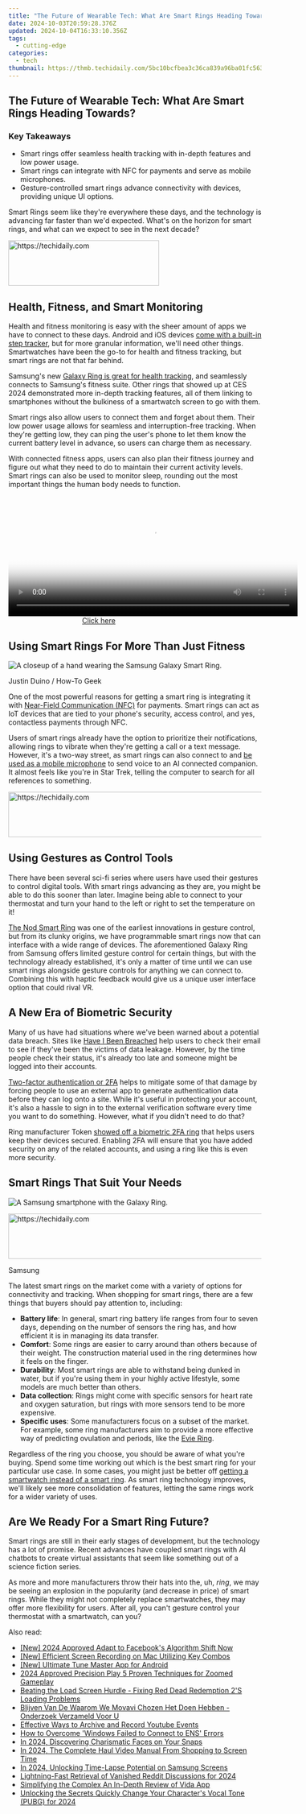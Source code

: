 ```yaml
---
title: "The Future of Wearable Tech: What Are Smart Rings Heading Towards?"
date: 2024-10-03T20:59:28.376Z
updated: 2024-10-04T16:33:10.356Z
tags:
  - cutting-edge
categories:
  - tech
thumbnail: https://thmb.techidaily.com/5bc10bcfbea3c36ca839a96ba01fc56320fae45e488312777f02e6b72b5d2c9c.jpg
---
```


## The Future of Wearable Tech: What Are Smart Rings Heading Towards?

### Key Takeaways

* Smart rings offer seamless health tracking with in-depth features and low power usage.
* Smart rings can integrate with NFC for payments and serve as mobile microphones.
* Gesture-controlled smart rings advance connectivity with devices, providing unique UI options.

 Smart Rings seem like they're everywhere these days, and the technology is advancing far faster than we'd expected. What's on the horizon for smart rings, and what can we expect to see in the next decade?

<!-- affiliate ads begin -->
<a href="https://aligracehair.sjv.io/c/5597632/2006914/19272" target="_top" id="2006914">
  <img src="//a.impactradius-go.com/display-ad/19272-2006914" border="0" alt="https://techidaily.com" width="300" height="90"/>
</a>
<img height="0" width="0" src="https://aligracehair.sjv.io/i/5597632/2006914/19272" style="position:absolute;visibility:hidden;" border="0" />
<!-- affiliate ads end -->

##  Health, Fitness, and Smart Monitoring

 Health and fitness monitoring is easy with the sheer amount of apps we have to connect to these days. Android and iOS devices [come with a built-in step tracker](https://fox-info.techidaily.com/updated-in-2024-unveiling-time-lapse-techniques-for-samsung-enthusiasts/), but for more granular information, we'll need other things. Smartwatches have been the go-to for health and fitness tracking, but smart rings are not that far behind.

 Samsung's new [Galaxy Ring is great for health tracking](https://video-capture.techidaily.com/essential-knowledge-how-io-screen-recorder-works/), and seamlessly connects to Samsung's fitness suite. Other rings that showed up at CES 2024 demonstrated more in-depth tracking features, all of them linking to smartphones without the bulkiness of a smartwatch screen to go with them.

 Smart rings also allow users to connect them and forget about them. Their low power usage allows for seamless and interruption-free tracking. When they're getting low, they can ping the user's phone to let them know the current battery level in advance, so users can charge them as necessary.

 With connected fitness apps, users can also plan their fitness journey and figure out what they need to do to maintain their current activity levels. Smart rings can also be used to monitor sleep, rounding out the most important things the human body needs to function.

<!-- affiliate ads begin -->
<span id="1983549">
					<video width="576" height="240" style="cursor:pointer"
           poster="//a.impactradius-go.com/display-clicktoplayimage/1983549.png"
           onclick="if(!this.playClicked){this.play();this.setAttribute('controls',true);this.playClicked=true;}">
	   <source src="//a.impactradius-go.com/display-ad/22993-1983549">
	   <img src="//a.impactradius-go.com/display-clicktoplayimage/1983549.png" style="border: none; height: 100%; width: 100%; object-fit: contain">
	</video>
	<div style="width:360px;text-align:center"><a href="javascript:window.open(decodeURIComponent('https%3A%2F%2Fhomestyler.sjv.io%2Fc%2F5597632%2F1983549%2F22993'), '_blank');void(0);">Click here</a></div>
</span>
<img height="0" width="0" src="https://imp.pxf.io/i/5597632/1983549/22993" style="position:absolute;visibility:hidden;" border="0" />
<!-- affiliate ads end -->

##  Using Smart Rings For More Than Just Fitness

![A closeup of a hand wearing the Samsung Galaxy Smart Ring.](https://static1.howtogeekimages.com/wordpress/wp-content/uploads/2024/07/53845587922_fea0fbb305_o.jpg) 

Justin Duino / How-To Geek

 One of the most powerful reasons for getting a smart ring is integrating it with [Near-Field Communication (NFC)](https://tech-renaissance.techidaily.com/troubleshooting-speaker-malfunctions-in-microsoft-presentations/) for payments. Smart rings can act as IoT devices that are tied to your phone's security, access control, and yes, contactless payments through NFC.

 Users of smart rings already have the option to prioritize their notifications, allowing rings to vibrate when they're getting a call or a text message. However, it's a two-way street, as smart rings can also connect to and [be used as a mobile microphone](https://www.techradar.com/health-fitness/fitness-trackers/this-smart-ring-is-actually-a-secret-microphone-used-to-interface-with-ai-chatbots) to send voice to an AI connected companion. It almost feels like you're in Star Trek, telling the computer to search for all references to something.

<!-- affiliate ads begin -->
<a href="https://ephamedtechinc.pxf.io/c/5597632/2137226/26400" target="_top" id="2137226">
  <img src="//a.impactradius-go.com/display-ad/26400-2137226" border="0" alt="https://techidaily.com" width="728" height="90"/>
</a>
<img height="0" width="0" src="https://ephamedtechinc.pxf.io/i/5597632/2137226/26400" style="position:absolute;visibility:hidden;" border="0" />
<!-- affiliate ads end -->

##  Using Gestures as Control Tools

 There have been several sci-fi series where users have used their gestures to control digital tools. With smart rings advancing as they are, you might be able to do this sooner than later. Imagine being able to connect to your thermostat and turn your hand to the left or right to set the temperature on it!

[The Nod Smart Ring](https://www.slashgear.com/nod-smart-ring-hands-on-is-gesture-tech-finally-ready-29326786) was one of the earliest innovations in gesture control, but from its clunky origins, we have programmable smart rings now that can interface with a wide range of devices. The aforementioned Galaxy Ring from Samsung offers limited gesture control for certain things, but with the technology already established, it's only a matter of time until we can use smart rings alongside gesture controls for anything we can connect to. Combining this with haptic feedback would give us a unique user interface option that could rival VR.

##  A New Era of Biometric Security

 Many of us have had situations where we've been warned about a potential data breach. Sites like [Have I Been Breached](https://haveibeenbreached.com/) help users to check their email to see if they've been the victims of data leakage. However, by the time people check their status, it's already too late and someone might be logged into their accounts.

[Two-factor authentication or 2FA](https://extra-approaches.techidaily.com/updated-premiere-visionary-film-glimpses/) helps to mitigate some of that damage by forcing people to use an external app to generate authentication data before they can log onto a site. While it's useful in protecting your account, it's also a hassle to sign in to the external verification software every time you want to do something. However, what if you didn't need to do that?

 Ring manufacturer Token [showed off a biometric 2FA ring](https://www.tokenring.com/) that helps users keep their devices secured. Enabling 2FA will ensure that you have added security on any of the related accounts, and using a ring like this is even more security.

##  Smart Rings That Suit Your Needs

![A Samsung smartphone with the Galaxy Ring.](https://static1.howtogeekimages.com/wordpress/wp-content/uploads/2024/07/galaxy-ring-30.png) 

<!-- affiliate ads begin -->
<a href="https://ephamedtechinc.pxf.io/c/5597632/2130531/26400" target="_top" id="2130531">
  <img src="//a.impactradius-go.com/display-ad/26400-2130531" border="0" alt="https://techidaily.com" width="728" height="90"/>
</a>
<img height="0" width="0" src="https://ephamedtechinc.pxf.io/i/5597632/2130531/26400" style="position:absolute;visibility:hidden;" border="0" />
<!-- affiliate ads end -->

Samsung

 The latest smart rings on the market come with a variety of options for connectivity and tracking. When shopping for smart rings, there are a few things that buyers should pay attention to, including:

* **Battery life**: In general, smart ring battery life ranges from four to seven days, depending on the number of sensors the ring has, and how efficient it is in managing its data transfer.
* **Comfort**: Some rings are easier to carry around than others because of their weight. The construction material used in the ring determines how it feels on the finger.
* **Durability**: Most smart rings are able to withstand being dunked in water, but if you're using them in your highly active lifestyle, some models are much better than others.
* **Data collection**: Rings might come with specific sensors for heart rate and oxygen saturation, but rings with more sensors tend to be more expensive.
* **Specific uses**: Some manufacturers focus on a subset of the market. For example, some ring manufacturers aim to provide a more effective way of predicting ovulation and periods, ​​​​​​​like the [Evie Ring](https://eviering.com/).

 Regardless of the ring you choose, you should be aware of what you're buying. Spend some time working out which is the best smart ring for your particular use case. In some cases, you might just be better off [getting a smartwatch instead of a smart ring](https://discover-bits.techidaily.com/a-comprehensive-tutorial-for-switching-languages-on-amazons-kindle-ereader-device/). As smart ring technology improves, we'll likely see more consolidation of features, letting the same rings work for a wider variety of uses.

##  Are We Ready For a Smart Ring Future?

 Smart rings are still in their early stages of development, but the technology has a lot of promise. Recent advances have coupled smart rings with AI chatbots to create virtual assistants that seem like something out of a science fiction series.

 As more and more manufacturers throw their hats into the, uh, _ring_, we may be seeing an explosion in the popularity (and decrease in price) of smart rings. While they might not completely replace smartwatches, they may offer more flexibility for users. After all, you can't gesture control your thermostat with a smartwatch, can you?

<ins class="adsbygoogle"
     style="display:block"
     data-ad-format="autorelaxed"
     data-ad-client="ca-pub-7571918770474297"
     data-ad-slot="1223367746"></ins>

<ins class="adsbygoogle"
     style="display:block"
     data-ad-client="ca-pub-7571918770474297"
     data-ad-slot="8358498916"
     data-ad-format="auto"
     data-full-width-responsive="true"></ins>

<span class="atpl-alsoreadstyle">Also read:</span>
<div><ul>
<li><a href="https://facebook-video-recording.techidaily.com/new-2024-approved-adapt-to-facebooks-algorithm-shift-now/"><u>[New] 2024 Approved Adapt to Facebook's Algorithm Shift Now</u></a></li>
<li><a href="https://video-capture.techidaily.com/new-efficient-screen-recording-on-mac-utilizing-key-combos/"><u>[New] Efficient Screen Recording on Mac Utilizing Key Combos</u></a></li>
<li><a href="https://some-skills.techidaily.com/new-ultimate-tune-master-app-for-android/"><u>[New] Ultimate Tune Master App for Android</u></a></li>
<li><a href="https://some-skills.techidaily.com/2024-approved-precision-play-5-proven-techniques-for-zoomed-gameplay/"><u>2024 Approved Precision Play 5 Proven Techniques for Zoomed Gameplay</u></a></li>
<li><a href="https://win-able.techidaily.com/beating-the-load-screen-hurdle-fixing-red-dead-redemption-2s-loading-problems/"><u>Beating the Load Screen Hurdle - Fixing Red Dead Redemption 2'S Loading Problems</u></a></li>
<li><a href="https://win-webmaster.techidaily.com/blijven-van-de-waarom-we-movavi-chozen-het-doen-hebben-onderzoek-verzameld-voor-u/"><u>Blijven Van De Waarom We Movavi Chozen Het Doen Hebben - Onderzoek Verzameld Voor U</u></a></li>
<li><a href="https://screen-recording.techidaily.com/effective-ways-to-archive-and-record-youtube-events/"><u>Effective Ways to Archive and Record Youtube Events</u></a></li>
<li><a href="https://win-howtos.techidaily.com/how-to-overcome-windows-failed-to-connect-to-ens-errors/"><u>How to Overcome 'Windows Failed to Connect to ENS' Errors</u></a></li>
<li><a href="https://snapchat-videos.techidaily.com/in-2024-discovering-charismatic-faces-on-your-snaps/"><u>In 2024, Discovering Charismatic Faces on Your Snaps</u></a></li>
<li><a href="https://some-skills.techidaily.com/in-2024-the-complete-haul-video-manual-from-shopping-to-screen-time/"><u>In 2024, The Complete Haul Video Manual From Shopping to Screen Time</u></a></li>
<li><a href="https://some-skills.techidaily.com/in-2024-unlocking-time-lapse-potential-on-samsung-screens/"><u>In 2024, Unlocking Time-Lapse Potential on Samsung Screens</u></a></li>
<li><a href="https://some-skills.techidaily.com/lightning-fast-retrieval-of-vanished-reddit-discussions-for-2024/"><u>Lightning-Fast Retrieval of Vanished Reddit Discussions for 2024</u></a></li>
<li><a href="https://article-knowledge.techidaily.com/simplifying-the-complex-an-in-depth-review-of-vida-app/"><u>Simplifying the Complex An In-Depth Review of Vida App</u></a></li>
<li><a href="https://some-skills.techidaily.com/unlocking-the-secrets-quickly-change-your-characters-vocal-tone-pubg-for-2024/"><u>Unlocking the Secrets Quickly Change Your Character's Vocal Tone (PUBG) for 2024</u></a></li>
</ul></div>

